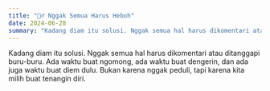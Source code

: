 ```yaml
---
title: "🧘‍♂️ Nggak Semua Harus Heboh"
date: 2024-06-28
summary: "Kadang diam itu solusi. Nggak semua hal harus dikomentari atau ditanggapi buru-buru."
---
```


Kadang diam itu solusi. Nggak semua hal harus dikomentari atau ditanggapi buru-buru. Ada waktu buat ngomong, ada waktu buat dengerin, dan ada juga waktu buat diem dulu. Bukan karena nggak peduli, tapi karena kita milih buat tenangin diri.
